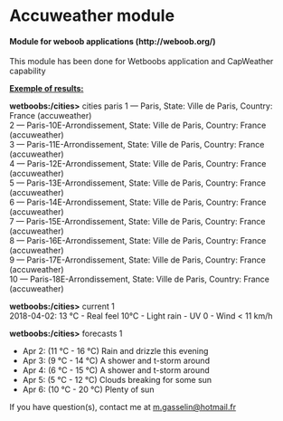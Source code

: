 <h1> Accuweather module </h1>
<h4> Module for weboob applications (http://weboob.org/)</h4>
This module has been done for Wetboobs application and CapWeather capability

<U><b>Exemple of results:</b></U>

<b>wetboobs:/cities></b> cities paris
 1 — Paris, State: Ville de Paris, Country: France (accuweather)<br>
 2 — Paris-10E-Arrondissement, State: Ville de Paris, Country: France (accuweather)<br>
 3 — Paris-11E-Arrondissement, State: Ville de Paris, Country: France (accuweather)<br>
 4 — Paris-12E-Arrondissement, State: Ville de Paris, Country: France (accuweather)<br>
 5 — Paris-13E-Arrondissement, State: Ville de Paris, Country: France (accuweather)<br>
 6 — Paris-14E-Arrondissement, State: Ville de Paris, Country: France (accuweather)<br>
 7 — Paris-15E-Arrondissement, State: Ville de Paris, Country: France (accuweather)<br>
 8 — Paris-16E-Arrondissement, State: Ville de Paris, Country: France (accuweather)<br>
 9 — Paris-17E-Arrondissement, State: Ville de Paris, Country: France (accuweather)<br>
10 — Paris-18E-Arrondissement, State: Ville de Paris, Country: France (accuweather)

<b>wetboobs:/cities></b> current 1<br>
2018-04-02: 13 °C - Real feel 10°C - Light rain - UV 0 - Wind < 11 km/h


<b>wetboobs:/cities></b> forecasts 1
* Apr 2:          (11 °C - 16 °C) Rain and drizzle this evening
* Apr 3:          (9 °C - 14 °C) A shower and t-storm around
* Apr 4:          (6 °C - 15 °C) A shower and t-storm around
* Apr 5:          (5 °C - 12 °C) Clouds breaking for some sun
* Apr 6:          (10 °C - 20 °C) Plenty of sun


If you have question(s), contact me at m.gasselin@hotmail.fr
